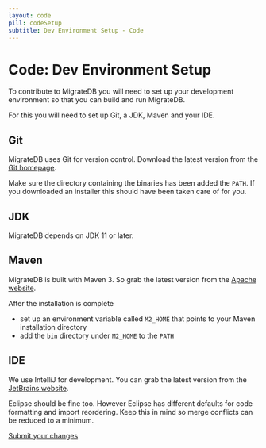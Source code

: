 ```yaml
---
layout: code
pill: codeSetup
subtitle: Dev Environment Setup - Code
---
```


# Code: Dev Environment Setup

To contribute to MigrateDB you will need to set up your development environment so that you can build and run MigrateDB.

For this you will need to set up Git, a JDK, Maven and your IDE.

## Git

MigrateDB uses Git for version control. Download the latest version from the [Git homepage](https://git-scm.com/).

Make sure the directory containing the binaries has been added the `PATH`. If you downloaded an installer this
should have been taken care of for you.

## JDK

MigrateDB depends on JDK 11 or later.

## Maven

MigrateDB is built with Maven 3. So grab the latest version from
the [Apache website](http://maven.apache.org/download.html).

After the installation is complete

- set up an environment variable called `M2_HOME` that points to your Maven installation directory
- add the `bin` directory under `M2_HOME` to the `PATH`

## IDE

We use IntelliJ for development. You can grab the latest version from
the [JetBrains website](http://www.jetbrains.com/idea/).

Eclipse should be fine too. However Eclipse has different
defaults for code formatting and import reordering. Keep this in mind so merge conflicts can be reduced to a
minimum.

<p class="next-steps">
    <a class="btn btn-primary" href="/documentation/contribute/code/submit">Submit your changes <i class="fa fa-arrow-right"></i></a>
</p>
